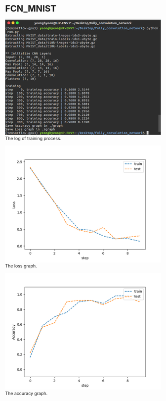 <h1>FCN_MNIST</h1>

<p>
<img src="readme/terminal.png"></br>
The log of training process.</br>
</p>

<p>
<img src="readme/loss.png"></br>
The loss graph.</br>
</p>

<p>
<img src="readme/accuracy.png"></br>
The accuracy graph.</br>
</p>
